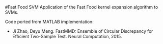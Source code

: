 #Fast Food SVM
Application of the Fast Food kernel expansion algorithm to SVMs.

Code ported from MATLAB implementation:
 * Ji Zhao, Deyu Meng. FastMMD: Ensemble of Circular Discrepancy for Efficient Two-Sample Test. Neural Computation, 2015. 
